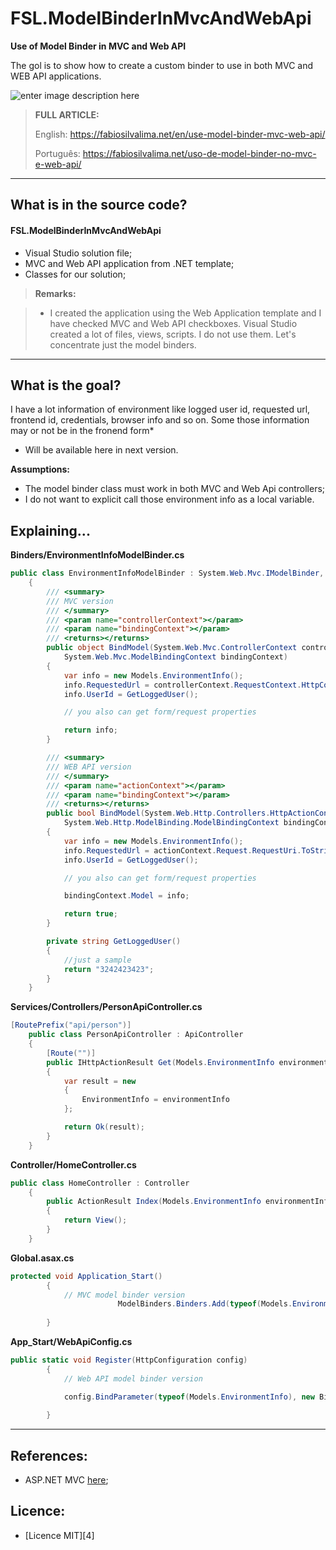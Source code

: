# FSL.ModelBinderInMvcAndWebApi

**Use of Model Binder in MVC and Web API**

The gol is to show how to create a custom binder to use in both MVC and WEB API applications.

![enter image description here](https://fabiosilvalima.net/wp-content/uploads/2017/01/fabiosilvalima-uso-de-model-binder-no-mvc-e-web-api.jpg)

> **FULL ARTICLE:**
>
> English: https://fabiosilvalima.net/en/use-model-binder-mvc-web-api/
>
> Português: https://fabiosilvalima.net/uso-de-model-binder-no-mvc-e-web-api/

---

What is in the source code?
---

#### <i class="icon-file"></i> FSL.ModelBinderInMvcAndWebApi

- Visual Studio solution file;
- MVC and Web API application from .NET template;
- Classes for our solution; 

> **Remarks:**

> - I created the application using the Web Application template and I have checked MVC and Web API checkboxes. Visual Studio created a lot of files, views, scripts. I do not use them. Let's concentrate just the model binders.

---

What is the goal?
---

I have a lot information of environment like logged user id, requested url, frontend id, credentials, browser info and so on. Some those information may or not be in the fronend form*

* Will be available here in next version.

**Assumptions:**
- The model binder class must work in both MVC and Web Api controllers;
- I do not want to explicit call those environment info as a local variable.


Explaining...
---

**Binders/EnvironmentInfoModelBinder.cs**
```csharp
public class EnvironmentInfoModelBinder : System.Web.Mvc.IModelBinder, System.Web.Http.ModelBinding.IModelBinder
    {
        /// <summary>
        /// MVC version
        /// </summary>
        /// <param name="controllerContext"></param>
        /// <param name="bindingContext"></param>
        /// <returns></returns>
        public object BindModel(System.Web.Mvc.ControllerContext controllerContext,
            System.Web.Mvc.ModelBindingContext bindingContext)
        {
            var info = new Models.EnvironmentInfo();
            info.RequestedUrl = controllerContext.RequestContext.HttpContext.Request.Url.ToString();
            info.UserId = GetLoggedUser();

            // you also can get form/request properties

            return info;
        }

        /// <summary>
        /// WEB API version
        /// </summary>
        /// <param name="actionContext"></param>
        /// <param name="bindingContext"></param>
        /// <returns></returns>
        public bool BindModel(System.Web.Http.Controllers.HttpActionContext actionContext,
            System.Web.Http.ModelBinding.ModelBindingContext bindingContext)
        {
            var info = new Models.EnvironmentInfo();
            info.RequestedUrl = actionContext.Request.RequestUri.ToString();
            info.UserId = GetLoggedUser();

            // you also can get form/request properties

            bindingContext.Model = info;

            return true;
        }

        private string GetLoggedUser()
        {
            //just a sample
            return "3242423423";
        }
    }
```

**Services/Controllers/PersonApiController.cs**
```csharp
[RoutePrefix("api/person")]
    public class PersonApiController : ApiController
    {
        [Route("")]
        public IHttpActionResult Get(Models.EnvironmentInfo environmentInfo)
        {
            var result = new
            {
                EnvironmentInfo = environmentInfo
            };

            return Ok(result);
        }
    }
```


**Controller/HomeController.cs**
```csharp
public class HomeController : Controller
    {
        public ActionResult Index(Models.EnvironmentInfo environmentInfo)
        {
            return View();
        }
    }
```

**Global.asax.cs**
```csharp
protected void Application_Start()
        {
            // MVC model binder version
                        ModelBinders.Binders.Add(typeof(Models.EnvironmentInfo), new Binders.EnvironmentInfoModelBinder());
                        
        }
```

**App_Start/WebApiConfig.cs**
```csharp
public static void Register(HttpConfiguration config)
        {
            // Web API model binder version

            config.BindParameter(typeof(Models.EnvironmentInfo), new Binders.EnvironmentInfoModelBinder());
            
        }
```

----------

References:
---

- ASP.NET MVC [here][1];

Licence:
---

- [Licence MIT][4]


  [1]: https://www.asp.net/mvc
